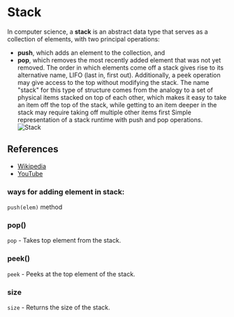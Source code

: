 # Stack
In computer science, a **stack** is an abstract data type that serves 
as a collection of elements, with two principal operations:
* **push**, which adds an element to the collection, and
* **pop**, which removes the most recently added element that was not yet removed.
The order in which elements come off a stack gives rise to its 
alternative name, LIFO (last in, first out). Additionally, a 
peek operation may give access to the top without modifying 
the stack. The name "stack" for this type of structure comes 
from the analogy to a set of physical items stacked on top of 
each other, which makes it easy to take an item off the top 
of the stack, while getting to an item deeper in the stack 
may require taking off multiple other items first
Simple representation of a stack runtime with push and pop operations.
![Stack](https://upload.wikimedia.org/wikipedia/commons/b/b4/Lifo_stack.png)
## References
- [Wikipedia](https://en.wikipedia.org/wiki/Stack_(abstract_data_type))
- [YouTube](https://www.youtube.com/watch?v=wjI1WNcIntg&list=PLLXdhg_r2hKA7DPDsunoDZ-Z769jWn4R8&index=3&)


### ways for adding element in stack:

```push(elem)``` method

### pop()
```pop``` - Takes top element from the stack.

### peek()
```peek``` - Peeks at the top element of the stack. 

### size
```size``` - Returns the size of the stack.
